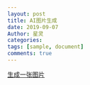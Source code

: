 ```yaml
---
layout: post
title: AI图片生成
date: 2019-09-07
Author: 星灵
categories: 
tags: [sample, document]
comments: true
--- 
```

[生成一张图片](https://buy.stripe.com/4gw9E94T95XUc12dQR)
